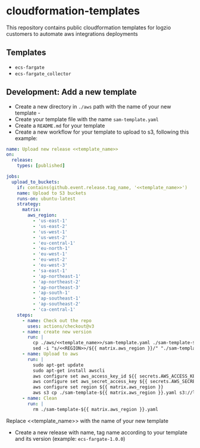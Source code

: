# cloudformation-templates
This repository contains public cloudformation templates for logzio customers to automate aws integrations deployments
## Templates
- `ecs-fargate`
- `ecs-fargate_collector`
## Development: Add a new template
- Create a new directory in `./aws` path with the name of your new template -
- Create your template file with the name `sam-template.yaml`
- Create a `README.md` for your template
- Create a new workflow for your template to upload to s3, following this example:
```yaml
name: Upload new release <<template_name>>
on:
  release:
    types: [published]

jobs:
  upload_to_buckets:
    if: contains(github.event.release.tag_name, '<<template_name>>')
    name: Upload to S3 buckets
    runs-on: ubuntu-latest
    strategy:
      matrix:
        aws_region:
          - 'us-east-1'
          - 'us-east-2'
          - 'us-west-1'
          - 'us-west-2'
          - 'eu-central-1'
          - 'eu-north-1'
          - 'eu-west-1'
          - 'eu-west-2'
          - 'eu-west-3'
          - 'sa-east-1'
          - 'ap-northeast-1'
          - 'ap-northeast-2'
          - 'ap-northeast-3'
          - 'ap-south-1'
          - 'ap-southeast-1'
          - 'ap-southeast-2'
          - 'ca-central-1'
    steps:
      - name: Check out the repo
        uses: actions/checkout@v3
      - name: create new version
        run: |
          cp ./aws/<<template_name>>/sam-template.yaml ./sam-template-${{ matrix.aws_region }}.yaml
          sed -i "s/<<REGION>>/${{ matrix.aws_region }}/" "./sam-template-${{ matrix.aws_region }}.yaml"
      - name: Upload to aws
        run: |
          sudo apt-get update
          sudo apt-get install awscli
          aws configure set aws_access_key_id ${{ secrets.AWS_ACCESS_KEY }}
          aws configure set aws_secret_access_key ${{ secrets.AWS_SECRET_KEY }}
          aws configure set region ${{ matrix.aws_region }}
          aws s3 cp ./sam-template-${{ matrix.aws_region }}.yaml s3://logzio-aws-integrations-${{ matrix.aws_region }}/<<template_name>>/${{ github.event.release.tag_name }}/sam-template.yaml --acl public-read
      - name: Clean
        run: |
          rm ./sam-template-${{ matrix.aws_region }}.yaml
```
Replace <<template_name>> with the name of your new template
- Create a new release with name, tag name according to your template and its version (example: `ecs-fargate-1.0.0`) 
